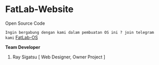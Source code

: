 # FatLab-Website
Open Source Code

`Ingin bergabung dengan kami dalam pembuatan OS ini ? join telegram kami` [FatLab-OS](https://t.me/fatlabOS)

**Team Developer**
1. Ray Sigatsu [ Web Designer, Owner Project ]
